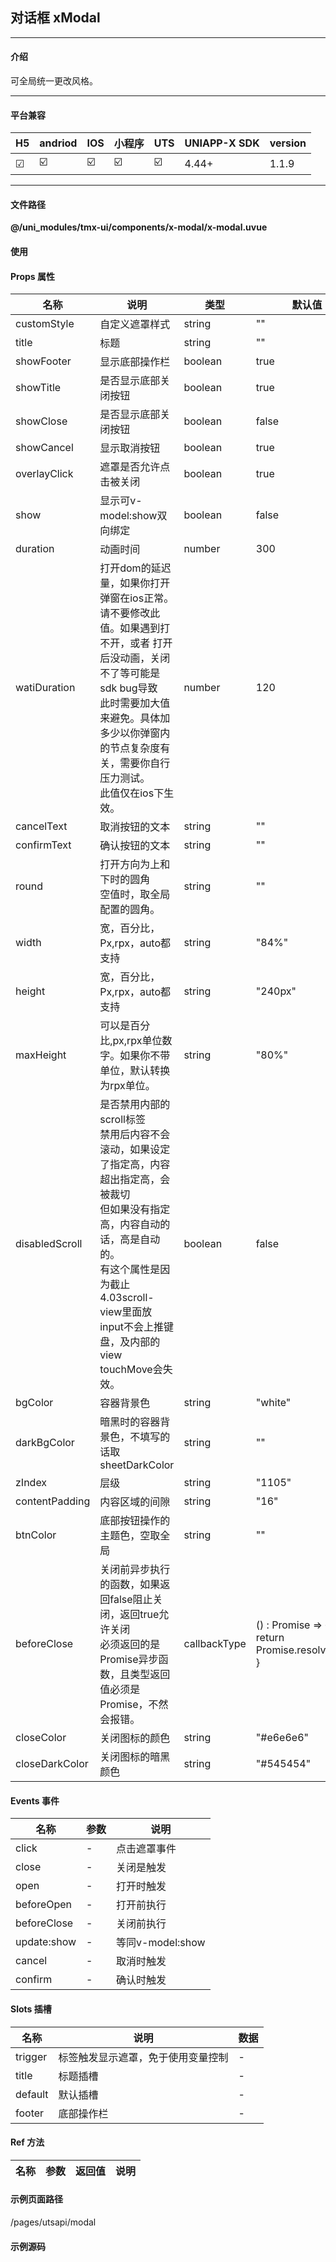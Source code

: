 
## 对话框 xModal

***

#### 介绍

可全局统一更改风格。

***

#### 平台兼容

| H5 | andriod | IOS | 小程序 | UTS | UNIAPP-X SDK | version |
| --- | --- | --- | --- | --- | --- | --- |
| ☑ | ☑️ | ☑️ | ☑️ | ☑️ | 4.44+ | 1.1.9 |

***

#### 文件路径

**@/uni_modules/tmx-ui/components/x-modal/x-modal.uvue**

#### 使用

<x-modal></x-modal>

#### Props 属性

| 名称 | 说明 | 类型 | 默认值 |
| ------ | ---- | ---- | ---- |
| customStyle | 自定义遮罩样式 | string | "" |
| title | 标题 | string | "" |
| showFooter | 显示底部操作栏 | boolean | true |
| showTitle | 是否显示底部关闭按钮 | boolean | true |
| showClose | 是否显示底部关闭按钮 | boolean | false |
| showCancel | 显示取消按钮 | boolean | true |
| overlayClick | 遮罩是否允许点击被关闭 | boolean | true |
| show | 显示可v-model:show双向绑定 | boolean | false |
| duration | 动画时间 | number | 300 |
| watiDuration | 打开dom的延迟量，如果你打开 弹窗在ios正常。<br>请不要修改此值。如果遇到打不开，或者 打开 后没动画，关闭不了等可能是sdk bug导致 <br>此时需要加大值来避免。具体加多少以你弹窗内的节点复杂度有关，需要你自行压力测试。<br>此值仅在ios下生效。 | number | 120 |
| cancelText | 取消按钮的文本 | string | "" |
| confirmText | 确认按钮的文本 | string | "" |
| round | 打开方向为上和下时的圆角<br>空值时，取全局配置的圆角。 | string | "" |
| width | 宽，百分比，Px,rpx，auto都支持 | string | "84%" |
| height | 宽，百分比，Px,rpx，auto都支持 | string | "240px" |
| maxHeight | 可以是百分比,px,rpx单位数字。如果你不带单位，默认转换为rpx单位。 | string | "80%" |
| disabledScroll | 是否禁用内部的scroll标签<br>禁用后内容不会滚动，如果设定了指定高，内容超出指定高，会被裁切<br>但如果没有指定高，内容自动的话，高是自动的。<br>有这个属性是因为截止4.03scroll-view里面放input不会上推键盘，及内部的view touchMove会失效。 | boolean | false |
| bgColor | 容器背景色 | string | "white" |
| darkBgColor | 暗黑时的容器背景色，不填写的话取sheetDarkColor | string | "" |
| zIndex | 层级 | string | "1105" |
| contentPadding | 内容区域的间隙 | string | "16" |
| btnColor | 底部按钮操作的主题色，空取全局 | string | "" |
| beforeClose | 关闭前异步执行的函数，如果返回false阻止关闭，返回true允许关闭<br>必须返回的是Promise异步函数，且类型返回值必须是Promise<boolean>，不然会报错。 | callbackType | () : Promise<boolean> => {<br>    return Promise.resolve(true)<br>} |
| closeColor | 关闭图标的颜色 | string | "#e6e6e6" |
| closeDarkColor | 关闭图标的暗黑颜色 | string | "#545454" |



#### Events 事件

| 名称 | 参数 | 说明 |
| ------ | ---- | ---- |
| click | - | 点击遮罩事件 |
| close | - | 关闭是触发 |
| open | - | 打开时触发 |
| beforeOpen | - | 打开前执行 |
| beforeClose | - | 关闭前执行 |
| update:show | - | 等同v-model:show |
| cancel | - | 取消时触发 |
| confirm | - | 确认时触发 |


#### Slots 插槽

| 名称 | 说明 | 数据 |
| ------ | ---- | ---- |
| trigger | 标签触发显示遮罩，免于使用变量控制 | - |
| title | 标题插槽 | - |
| default | 默认插槽 | - |
| footer | 底部操作栏 | - |


#### Ref 方法

| 名称 | 参数 | 返回值 | 说明 |
| ------ | ---- | ---- | ---- |


#### 示例页面路径

/pages/utsapi/modal

#### 示例源码


		
